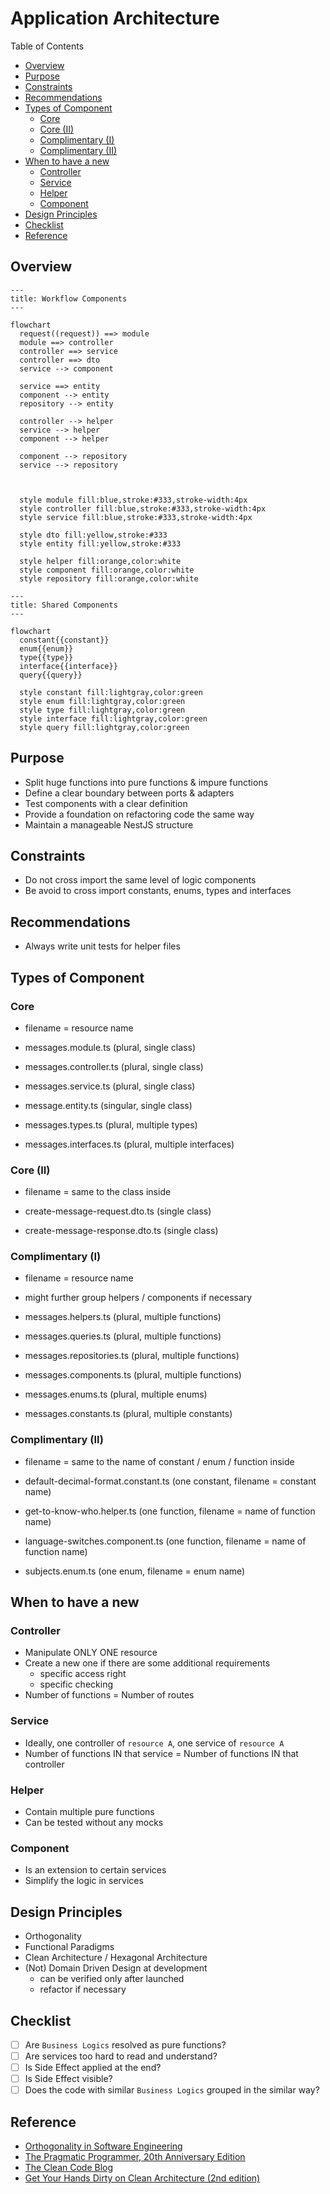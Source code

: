 # Application Architecture <!-- omit in toc -->

Table of Contents

- [Overview](#overview)
- [Purpose](#purpose)
- [Constraints](#constraints)
- [Recommendations](#recommendations)
- [Types of Component](#types-of-component)
  - [Core](#core)
  - [Core (II)](#core-ii)
  - [Complimentary (I)](#complimentary-i)
  - [Complimentary (II)](#complimentary-ii)
- [When to have a new](#when-to-have-a-new)
  - [Controller](#controller)
  - [Service](#service)
  - [Helper](#helper)
  - [Component](#component)
- [Design Principles](#design-principles)
- [Checklist](#checklist)
- [Reference](#reference)

## Overview

```mermaid
---
title: Workflow Components
---

flowchart
  request((request)) ==> module
  module ==> controller
  controller ==> service
  controller ==> dto
  service --> component

  service ==> entity
  component --> entity
  repository --> entity

  controller --> helper
  service --> helper
  component --> helper

  component --> repository
  service --> repository



  style module fill:blue,stroke:#333,stroke-width:4px
  style controller fill:blue,stroke:#333,stroke-width:4px
  style service fill:blue,stroke:#333,stroke-width:4px

  style dto fill:yellow,stroke:#333
  style entity fill:yellow,stroke:#333

  style helper fill:orange,color:white
  style component fill:orange,color:white
  style repository fill:orange,color:white
```

```mermaid
---
title: Shared Components
---

flowchart
  constant{{constant}}
  enum{{enum}}
  type{{type}}
  interface{{interface}}
  query{{query}}

  style constant fill:lightgray,color:green
  style enum fill:lightgray,color:green
  style type fill:lightgray,color:green
  style interface fill:lightgray,color:green
  style query fill:lightgray,color:green
```

## Purpose

- Split huge functions into pure functions & impure functions
- Define a clear boundary between ports & adapters
- Test components with a clear definition
- Provide a foundation on refactoring code the same way
- Maintain a manageable NestJS structure

## Constraints

- Do not cross import the same level of logic components
- Be avoid to cross import constants, enums, types and interfaces

## Recommendations

- Always write unit tests for helper files

## Types of Component

### Core

- filename = resource name

- messages.module.ts (plural, single class)
- messages.controller.ts (plural, single class)
- messages.service.ts (plural, single class)
- message.entity.ts (singular, single class)
- messages.types.ts (plural, multiple types)
- messages.interfaces.ts (plural, multiple interfaces)

### Core (II)

- filename = same to the class inside

- create-message-request.dto.ts (single class)
- create-message-response.dto.ts (single class)

### Complimentary (I)

- filename = resource name
- might further group helpers / components if necessary

- messages.helpers.ts (plural, multiple functions)
- messages.queries.ts (plural, multiple functions)
- messages.repositories.ts (plural, multiple functions)
- messages.components.ts (plural, multiple functions)
- messages.enums.ts (plural, multiple enums)
- messages.constants.ts (plural, multiple constants)

### Complimentary (II)

- filename = same to the name of constant / enum / function inside

- default-decimal-format.constant.ts (one constant, filename = constant name)
- get-to-know-who.helper.ts (one function, filename = name of function name)
- language-switches.component.ts (one function, filename = name of function name)
- subjects.enum.ts (one enum, filename = enum name)

## When to have a new

### Controller

- Manipulate ONLY ONE resource
- Create a new one if there are some additional requirements
  - specific access right
  - specific checking
- Number of functions = Number of routes

### Service

- Ideally, one controller of `resource A`, one service of `resource A`
- Number of functions IN that service = Number of functions IN that controller

### Helper

- Contain multiple pure functions
- Can be tested without any mocks

### Component

- Is an extension to certain services
- Simplify the logic in services

## Design Principles

- Orthogonality
- Functional Paradigms
- Clean Architecture / Hexagonal Architecture
- (Not) Domain Driven Design at development
  - can be verified only after launched
  - refactor if necessary

## Checklist

- [ ] Are `Business Logics` resolved as pure functions?
- [ ] Are services too hard to read and understand?
- [ ] Is Side Effect applied at the end?
- [ ] Is Side Effect visible?
- [ ] Does the code with similar `Business Logics` grouped in the similar way?

## Reference

- [Orthogonality in Software Engineering](https://www.freecodecamp.org/news/orthogonality-in-software-engineering "https://www.freecodecamp.org/news/orthogonality-in-software-engineering")
- [The Pragmatic Programmer, 20th Anniversary Edition](https://pragprog.com/titles/tpp20/the-pragmatic-programmer-20th-anniversary-edition "https://pragprog.com/titles/tpp20/the-pragmatic-programmer-20th-anniversary-edition")
- [The Clean Code Blog](https://blog.cleancoder.com/uncle-bob/2012/08/13/the-clean-architecture.html "https://blog.cleancoder.com/uncle-bob/2012/08/13/the-clean-architecture.html")
- [Get Your Hands Dirty on Clean Architecture (2nd edition)](https://thombergs.gumroad.com/l/gyhdoca "https://thombergs.gumroad.com/l/gyhdoca")
